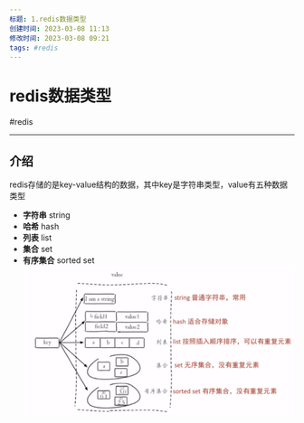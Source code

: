 ```yaml
---
标题: 1.redis数据类型
创建时间: 2023-03-08 11:13
修改时间: 2023-03-08 09:21
tags: #redis
---
```


# redis数据类型
#redis

---
## 介绍
redis存储的是key-value结构的数据，其中key是字符串类型，value有五种数据类型
- **字符串** string
- **哈希** hash
- **列表** list
- **集合** set
- **有序集合** sorted set
![Pasted image 20220928110235](attachments/Pasted%20image%2020220928110235.png)